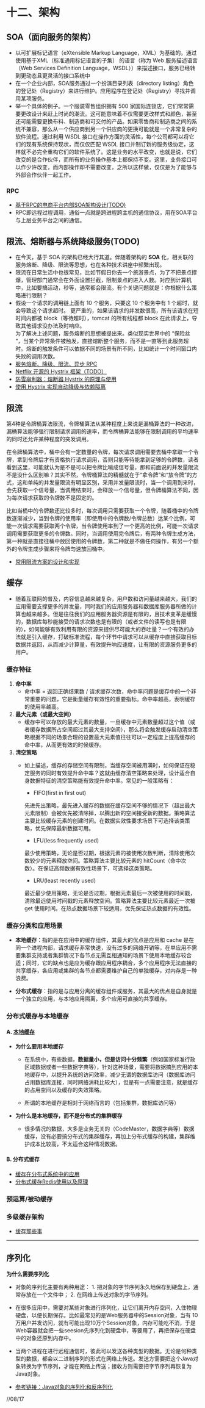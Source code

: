 # 十二、架构
## SOA（面向服务的架构）
- 以可扩展标记语言（eXtensible Markup Language，XML）为基础的。通过使用基于XML（标准通用标记语言的子集） 的语言（称为 Web 服务描述语言（Web Services Definition Language，WSDL））来描述接口，服务已经转到更动态且更灵活的接口系统中
- 在一个企业内部，SOA服务通过一个扮演目录列表（directory listing）角色的登记处（Registry）来进行维护。应用程序在登记处（Registry）寻找并调用某项服务。
- 举一个具体的例子。一个服装零售组织拥有 500 家国际连锁店，它们常常需要更改设计来赶上时尚的潮流。这可能意味着不仅需要更改样式和颜色，甚至还可能需要更换布料、制造商和可交付的产品。如果零售商和制造商之间的系统不兼容，那么从一个供应商到另一个供应商的更换可能就是一个非常复杂的软件流程。通过利用 WSDL 接口在操作方面的灵活性，每个公司都可以将它们的现有系统保持现状，而仅仅匹配 WSDL 接口并制订新的服务级协定，这样就不必完全重构它们的软件系统了。这是业务的水平改变，也就是说，它们改变的是合作伙伴，而所有的业务操作基本上都保持不变。这里，业务接口可以作少许改变，而内部操作却不需要改变，之所以这样做，仅仅是为了能够与外部合作伙伴一起工作。

### RPC
- [基于RPC的电商平台内部SOA架构设计(TODO)](https://www.jianshu.com/p/68370b883995)
- RPC即远程过程调用，通俗一点就是跨进程跨主机的通信协议，用在SOA平台与上层业务平台之间的通信。
## 限流、熔断器与系统降级服务(TODO)
- 在今天，基于 SOA 的架构已经大行其道。伴随着架构的 **SOA** 化，相关联的服务熔断、降级、限流等思想，也在各种技术讲座中频繁出现。
- 限流在日常生活中也很常见，比如节假日你去一个旅游景点，为了不把景点撑爆，管理部门通常会在外面设置拦截，限制景点的进入人数。对应到计算机中，比如要搞活动，秒等，通常都会限流。有个关键问题就是：你根据什么策略进行限制？
- 假设一个请求的调用链上面有 10 个服务，只要这 10 个服务中有 1 个超时，就会导致这个请求超时。 更严重的，如果该请求的并发数很高，所有该请求在短时间内都被 block（等待超时），tomcat 的所有线程都 block 在此请求上，导致其他请求没办法及时响应。  
为了解决上述问题，服务熔断的思想被提出来。类似现实世界中的 “保险丝 “，当某个异常条件被触发，直接熔断整个服务，而不是一直等到此服务超时。熔断的触发条件可以依据不同的场景有所不同，比如统计一个时间窗口内失败的调用次数。
- [服务熔断、降级、限流、异步 RPC](https://blog.csdn.net/chunlongyu/article/details/53259014)
-  [Netflix 开源的 Hystrix 框架（TODO）](https://github.com/Netflix/Hystrix)
- [防雪崩利器：熔断器 Hystrix 的原理与使用](https://segmentfault.com/a/1190000005988895)
- [使用 Hystrix 实现自动降级与依赖隔离](http://www.importnew.com/25704.html)
## 限流

第4种是令牌桶算法限流，令牌桶算法从某种程度上来说是漏桶算法的一种改进，漏桶算法能够强行限制请求调用的速率，而令牌桶算法能够在限制调用的平均速率的同时还允许某种程度的突发调用。

在令牌桶算法中，桶中会有一定数量的令牌，每次请求调用需要去桶中拿取一个令牌，拿到令牌后才有资格执行请求调用，否则只能等待能拿到足够的令牌数，读者看到这里，可能就认为是不是可以把令牌比喻成信号量，那和前面说的并发量限流不是没什么区别嘛？其实不然，令牌桶算法的精髓就在于“拿令牌”和“放令牌”的方式，这和单纯的并发量限流有明显区别，采用并发量限流时，当一个调用到来时，会先获取一个信号量，当调用结束时，会释放一个信号量，但令牌桶算法不同，因为每次请求获取的令牌数不是固定的。

比如当桶中的令牌数还比较多时，每次调用只需要获取一个令牌，随着桶中的令牌数逐渐减少，当到令牌的使用率（即使用中的令牌数/令牌总数）达某个比例，可能一次请求需要获取两个令牌，当令牌使用率到了一个更高的比例，可能一次请求调用需要获取更多的令牌数。同时，当调用使用完令牌后，有两种令牌生成方法，第一种就是直接往桶中放回使用的令牌数，第二种就是不做任何操作，有另一个额外的令牌生成步骤来将令牌匀速放回桶中。
- [常用限流方案的设计和实现](http://manzhizhen.iteye.com/blog/2311691)

## 缓存
- 随着互联网的普及，内容信息越来越复杂，用户数和访问量越来越大，我们的应用需要支撑更多的并发量，同时我们的应用服务器和数据库服务器所做的计算也越来越多。但是往往我们的应用服务器资源是有限的，且技术变革是缓慢的，数据库每秒能接受的请求次数也是有限的（或者文件的读写也是有限的），如何能够有效利用有限的资源来提供尽可能大的吞吐量？一个有效的办法就是引入缓存，打破标准流程，每个环节中请求可以从缓存中直接获取目标数据并返回，从而减少计算量，有效提升响应速度，让有限的资源服务更多的用户。

### 缓存特征
1. **命中率**
	- 命中率 = 返回正确结果数 / 请求缓存次数，命中率问题是缓存中的一个非常重要的问题，它是衡量缓存有效性的重要指标。命中率越高，表明缓存的使用率越高。
2. **最大元素（或最大空间）**
	- 缓存中可以存放的最大元素的数量，一旦缓存中元素数量超过这个值（或者缓存数据所占空间超过其最大支持空间），那么将会触发缓存启动清空策略根据不同的场景合理的设置最大元素值往往可以一定程度上提高缓存的命中率，从而更有效的时候缓存。
3. **清空策略**
	- 如上描述，缓存的存储空间有限制，当缓存空间被用满时，如何保证在稳定服务的同时有效提升命中率？这就由缓存清空策略来处理，设计适合自身数据特征的清空策略能有效提升命中率。常见的一般策略有：
		- FIFO(first in first out)

		先进先出策略，最先进入缓存的数据在缓存空间不够的情况下（超出最大元素限制）会被优先被清除掉，以腾出新的空间接受新的数据。策略算法主要比较缓存元素的创建时间。在数据实效性要求场景下可选择该类策略，优先保障最新数据可用。

		- LFU(less frequently used)

		最少使用策略，无论是否过期，根据元素的被使用次数判断，清除使用次数较少的元素释放空间。策略算法主要比较元素的 hitCount（命中次数）。在保证高频数据有效性场景下，可选择这类策略。

		- LRU(least recently used)

		最近最少使用策略，无论是否过期，根据元素最后一次被使用的时间戳，清除最远使用时间戳的元素释放空间。策略算法主要比较元素最近一次被 get 使用时间。在热点数据场景下较适用，优先保证热点数据的有效性。

### 缓存分类和应用场景
- **本地缓存**：指的是在应用中的缓存组件，其最大的优点是应用和 cache 是在同一个进程内部，请求缓存非常快速，没有过多的网络开销等，在单应用不需要集群支持或者集群情况下各节点无需互相通知的场景下使用本地缓存较合适；同时，它的缺点也是应为缓存跟应用程序耦合，多个应用程序无法直接的共享缓存，各应用或集群的各节点都需要维护自己的单独缓存，对内存是一种浪费。

- **分布式缓存**：指的是与应用分离的缓存组件或服务，其最大的优点是自身就是一个独立的应用，与本地应用隔离，多个应用可直接的共享缓存。

### 分布式缓存与本地缓存
#### A. [本地缓存](https://www.jianshu.com/p/866e8455e769)
- **为什么要用本地缓存**
	- 在系统中，有些数据，**数据量小，但是访问十分频繁**（例如国家标准行政区域数据或者一些数据字典等），针对这种场景，需要将数据搞到应用的本地缓存中，以提升系统的访问效率，减少无谓的数据库访问（数据库访问占用数据库连接，同时网络消耗比较大），但是有一点需要注意，就是缓存的占用空间以及缓存的失效策略。

	- 所谓的本地缓存是相对于网络而言的（包括集群，数据库访问等）

- **为什么是本地缓存，而不是分布式的集群缓存**
	- 很多情况的数据，大多是业务无关的（CodeMaster，数据字典等）数据缓存，没有必要搞分布式的集群缓存，再加上分布式缓存的构建，集群维护成本比较高，不太适合这种情况数据。

#### B. 分布式缓存
- [缓存在分布式系统中的应用](https://www.jianshu.com/p/3ac0d17293cd)
- [分布式缓存Redis使用以及原理](https://my.oschina.net/goodyj/blog/790389)


### 预运算/被动缓存

### 多级缓存架构

- [缓存那些事](https://tech.meituan.com/cache_about.html)
-----
## 序列化
**为什么需要序列化**

- 对象的序列化主要有两种用途：
		1. 把对象的字节序列永久地保存到硬盘上，通常存放在一个文件中；
		2. 在网络上传送对象的字节序列。
- 在很多应用中，需要对某些对象进行序列化，让它们离开内存空间，入住物理硬盘，以便长期保存。比如最常见的是Web服务器中的Session对象，当有 10万用户并发访问，就有可能出现10万个Session对象，内存可能吃不消，于是Web容器就会把一些seesion先序列化到硬盘中，等要用了，再把保存在硬盘中的对象还原到内存中。
- 当两个进程在进行远程通信时，彼此可以发送各种类型的数据。无论是何种类型的数据，都会以二进制序列的形式在网络上传送。发送方需要把这个Java对象转换为字节序列，才能在网络上传送；接收方则需要把字节序列再恢复为Java对象。

- [参考链接：Java对象的序列化和反序列化](http://www.cnblogs.com/xdp-gacl/p/3777987.html)

//08/17
